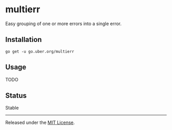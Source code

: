 multierr
========

Easy grouping of one or more errors into a single error.

Installation
------------

    go get -u go.uber.org/multierr

Usage
-----

TODO

Status
------

Stable

-------------------------------------------------------------------------------

Released under the [MIT License].

  [MIT License]: LICENSE.txt
